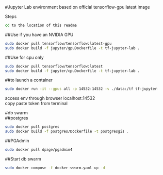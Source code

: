 
#Jupyter Lab environment based on official tensorflow-gpu latest image  
  
Steps  
  
``` bash  
cd to the location of this readme  
```  
  
##Use if you have an NVIDIA GPU
``` bash  
sudo docker pull tensorflow/tensorflow:latest-gpu  
sudo docker build -f jupyter/gpuDockerfile -t tf-jupyter-lab .  
```  
  
##Use for cpu only
``` bash  
sudo docker pull tensorflow/tensorflow:latest  
sudo docker build -f jupyter/cpuDockerfile -t tf-jupyter-lab .  
```  
  
##to launch a container
``` bash  
sudo docker run -it --gpus all -p 14532:14532 -v ./data:/tf tf-jupyter-lab  
```  
  
access env through browser localhost:14532   
copy paste token from terminal  



#db swarm  
##postgres
``` bash  
sudo docker pull postgres  
sudo docker build -f postgres/Dockerfile -t postgresgis .  
```  

##PGAdmin  
``` bash  
sudo docker pull dpage/pgadmin4  
```  

##Start db swarm
``` bash  
sudo docker-compose -f docker-swarm.yaml up -d  
```  


